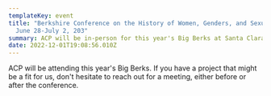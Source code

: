 ```yaml
---
templateKey: event
title: "Berkshire Conference on the History of Women, Genders, and Sexualities:
  June 28-July 2, 203"
summary: ACP will be in-person for this year's Big Berks at Santa Clara University
date: 2022-12-01T19:08:56.010Z
---
```

ACP will be attending this year's Big Berks. If you have a project that might be a fit for us, don't hesitate to reach out for a meeting, either before or after the conference.